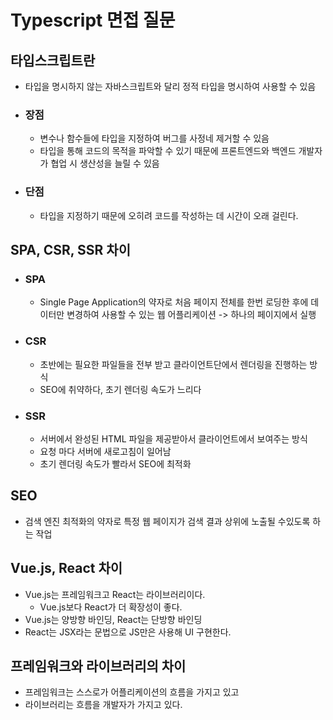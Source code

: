# Typescript 면접 질문

## 타입스크립트란

- 타입을 명시하지 않는 자바스크립트와 달리 정적 타입을 명시하여 사용할 수 있음
- ### 장점
  - 변수나 함수들에 타입을 지정하여 버그를 사정네 제거할 수 있음
  - 타입을 통해 코드의 목적을 파악할 수 있기 때문에 프론트엔드와 백엔드 개발자가 협업 시 생산성을 늘릴 수 있음
- ### 단점
  - 타입을 지정하기 때문에 오히려 코드를 작성하는 데 시간이 오래 걸린다.

## SPA, CSR, SSR 차이

- ### SPA
  - Single Page Application의 약자로 처음 페이지 전체를 한번 로딩한 후에 데이터만 변경하여 사용할 수 있는 웹 어플리케이션 -> 하나의 페이지에서 실행
- ### CSR
  - 초반에는 필요한 파일들을 전부 받고 클라이언트단에서 렌더링을 진행하는 방식
  - SEO에 취약하다, 초기 렌더링 속도가 느리다
- ### SSR
  - 서버에서 완성된 HTML 파일을 제공받아서 클라이언트에서 보여주는 방식
  - 요청 마다 서버에 새로고침이 일어남
  - 초기 렌더링 속도가 빨라서 SEO에 최적화

## SEO

- 검색 엔진 최적화의 약자로 특정 웹 페이지가 검색 결과 상위에 노출될 수있도록 하는 작업

## Vue.js, React 차이

- Vue.js는 프레임워크고 React는 라이브러리이다.
  - Vue.js보다 React가 더 확장성이 좋다.
- Vue.js는 양방향 바인딩, React는 단방향 바인딩
- React는 JSX라는 문법으로 JS만은 사용해 UI 구현한다.

## 프레임워크와 라이브러리의 차이

- 프레임워크는 스스로가 어플리케이션의 흐름을 가지고 있고
- 라이브러리는 흐름을 개발자가 가지고 있다.

